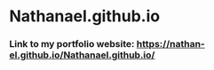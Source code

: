 # Nathanael.github.io

### Link to my portfolio website: https://nathan-el.github.io/Nathanael.github.io/
